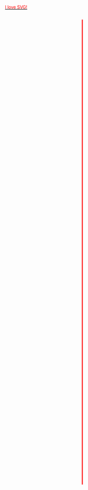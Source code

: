 
<svg width="300" height="1600" style="margin-left:auto; margin-right:auto; display:block;">
  <line x1="250" y1="50" x2="250" y2="1550" style="stroke:red; stroke-width:3;" />
  <a href="https://en.wikipedia.org/wiki/Scalable_Vector_Graphics" style="text-decoration: underline;"><text x="0" y="15" fill="red">I love SVG!</text></a>
</svg>
